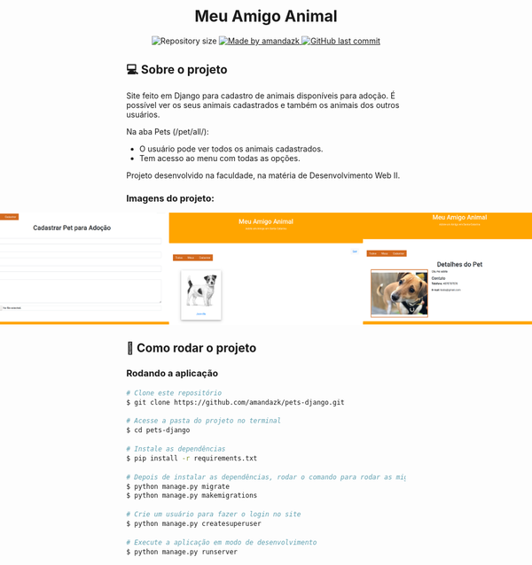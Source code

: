 <h1 align="center">
    Meu Amigo Animal
</h1>
 


<p align="center">
  <img alt="Repository size" src="https://img.shields.io/github/repo-size/amandazk/pets-django?style=plastic">

  <a href="https://www.linkedin.com/in/amanda-zacharuk-23b530156/">
    <img alt="Made by amandazk" src="https://img.shields.io/badge/made%20by-amandazk-%2304D361">
  </a>

  <a href="https://github.com/amandazk/gerenciador-de-series/commits/master">
    <img alt="GitHub last commit" src="https://img.shields.io/github/last-commit/amandazk/pets-django">
  </a>


</p>


## :computer: Sobre o projeto

Site feito em Django para cadastro de animais disponíveis para adoção. É possível ver os seus animais cadastrados e também os animais
dos outros usuários. 

Na aba Pets (/pet/all/):
 - O usuário pode ver todos os animais cadastrados. 
 - Tem acesso ao menu com todas as opções.
   

Projeto desenvolvido na faculdade, na matéria de Desenvolvimento Web II.


### Imagens do projeto:

<p align="center" style="display: flex; align-items: flex-start; justify-content: center;">
	
  <img alt="Class-website" title="#Class-website" src="./github-assets/imagem1.png" width="350px">

  <img alt="Class-website" title="#Class-website" src="./github-assets/imagem2.png" width="350px">
  
  <img alt="Class-website" title="#Class-website" src="./github-assets/imagem3.png" width="350px">
  
  <img alt="Class-website" title="#Class-website" src="./github-assets/imagem4.png" width="350px">
  
  <img alt="Class-website" title="#Class-website" src="./github-assets/imagem5.png" width="350px">  
  
</p>


## :rocket: Como rodar o projeto
 

### Rodando a aplicação 

```bash
# Clone este repositório
$ git clone https://github.com/amandazk/pets-django.git

# Acesse a pasta do projeto no terminal
$ cd pets-django

# Instale as dependências
$ pip install -r requirements.txt

# Depois de instalar as dependências, rodar o comando para rodar as migrations
$ python manage.py migrate
$ python manage.py makemigrations

# Crie um usuário para fazer o login no site
$ python manage.py createsuperuser

# Execute a aplicação em modo de desenvolvimento
$ python manage.py runserver
```

